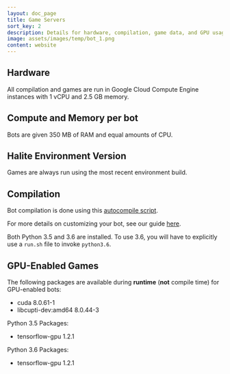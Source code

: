 ```yaml
---
layout: doc_page
title: Game Servers
sort_key: 2
description: Details for hardware, compilation, game data, and GPU usage for the Halite AI Programming Challenge.
image: assets/images/temp/bot_1.png
content: website
---
```


## Hardware
All compilation and games are run in Google Cloud Compute Engine instances with 1 vCPU and 2.5 GB memory.

## Compute and Memory per bot
Bots are given 350 MB of RAM and equal amounts of CPU.

## Halite Environment Version
Games are always run using the most recent environment build.

## Compilation
Bot compilation is done using this [autocompile script][autocompile-script].

For more details on customizing your bot, see our guide [here](downloads-and-starter-kits/customize-bot).

Both Python 3.5 and 3.6 are installed. To use 3.6, you will have to explicitly use a `run.sh` file to invoke `python3.6`.

## GPU-Enabled Games

The following packages are available during __runtime__ (__not__ compile time) for GPU-enabled bots:

- cuda	8.0.61-1
- libcupti-dev:amd64	8.0.44-3

Python 3.5 Packages:
- tensorflow-gpu 1.2.1

Python 3.6 Packages:
- tensorflow-gpu 1.2.1

[autocompile-script]: https://github.com/HaliteChallenge/Halite/blob/02b8a4a8c14498ddc471039c9a453137379420c1/worker/compiler.py
